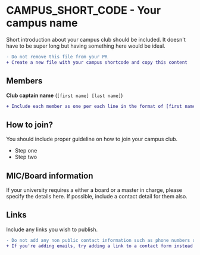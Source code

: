 # CAMPUS_SHORT_CODE - Your campus name

Short introduction about your campus club should be included. It doesn't have to be super long but having something here would be ideal.

```diff
- Do not remove this file from your PR
+ Create a new file with your campus shortcode and copy this content
```

## Members

**Club captain name** (`[first name] [last name]`)
```diff
+ Include each member as one per each line in the format of [first name] [last name]. 
```

## How to join?

You should include proper guideline on how to join your campus club.

- Step one
- Step two

## MIC/Board information

If your university requires a either a board or a master in charge, please specify the details here. If possible, include a contact detail for them also.

## Links

Include any links you wish to publish.


```diff
- Do not add any non public contact information such as phone numbers or emails. 
+ If you're adding emails, try adding a link to a contact form instead
```
